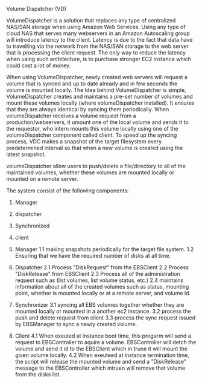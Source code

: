 Volume Dispatcher (VD)

  VolumeDispatcher is a solution that replaces any type of centralized NAS/SAN storage when using Amazon Web Services. Using any type of cloud NAS that serves many webservers in an Amazon Autoscaling group will introduce latency to the client. Latency is due to the fact that data have to travelling via the network from the NAS/SAN storage to the web server that is processing the client request. The only way to reduce the latency when using such architecture, is to purchase stronger EC2 instance which could cost a lot of money.
  
  When using VolumeDispatcher, newly created web servers will request a volume that is synced and up to date already and in few seconds the volume is mounted locally. The Idea behind VolumeDispatcher is simple, VolumeDispatcher creates and maintains a pre-set number of volumes and mount these volumes locally (where volumeDispatcher installed). It ensures that they are always identical by syncing them periodically. When volumeDispatcher receives a volume request from a production/webservers, it umount one of the local volume and sends it to the requestor, who intern mounts this volume locally using one of the volumeDispatcher component called client. To speed up the syncing process, VDC makes a snapshot of the target filesystem every predetermined interval so that when a new volume is created using the latest snapshot.  

  volumeDispatcher allow users to push/delete a file/directory to all of the maintained volumes, whether these volumes are mounted locally or mounted on a remote server. 

The system consist of the following components:
  1. Manager
  2. dispatcher
  3. Synchronized
  4. client

1. Manager
  1.1 making snapshots periodically for the target file system.
  1.2 Ensuring that we have the required number of disks at all time.

2. Dispatcher
  2.1 Process "DiskRequest" from the EBSClient 
  2.2 Process "DiskRelease" from EBSClient 
  2.3 Process all of the administration request such as (list volumes, list volume status, etc.) 
  2.4 maintains information about all of the created volumes such as status, mounting point, whether is mounted locally or at a remote server, and volume Id.

3. Synchronizer
  3.1 syncing all EBS volumes together whether they are mounted locally or mounted in a another ec2 instance. 
  3.2 process the push and delete request from client 
  3.3 process the sync request issued by EBSManager to sync a newly created volume.

4. Client
  4.1 When exeuted at instance boot time, this progarm will send a request to EBSController to aquire a volume. EBSController will detch the volume and send it id to the EBSClient which in trune it will mount the given volume locally. 
  4.2 When exeuteed at instance termination time, the script will release the mounted volume and send a "DiskRelease" message to the EBSController which intruen will remove that volume from the disks list.


